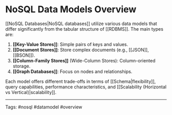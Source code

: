 # NoSQL Data Models Overview

[[NoSQL Databases|NoSQL databases]] utilize various data models that differ significantly from the tabular structure of [[RDBMS]]. The main types are:

1.  **[[Key-Value Stores]]**: Simple pairs of keys and values.
2.  **[[Document Stores]]**: Store complex documents (e.g., [[JSON]], [[BSON]]).
3.  **[[Column-Family Stores]]** (Wide-Column Stores): Column-oriented storage.
4.  **[[Graph Databases]]**: Focus on nodes and relationships.

Each model offers different trade-offs in terms of [[Schema|flexibility]], query capabilities, performance characteristics, and [[Scalability (Horizontal vs Vertical)|scalability]].

---
Tags: #nosql #datamodel #overview 